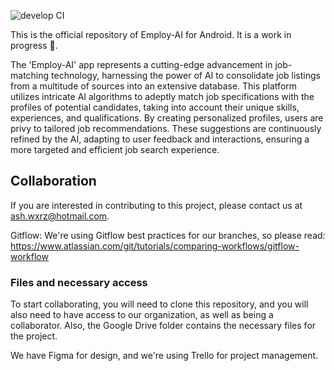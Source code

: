 ![develop CI](https://github.com/Employ-AI/android/actions/workflows/ci.yaml/badge.svg)

This is the official repository of Employ-AI for Android. It is a work in progress 🚧.

The 'Employ-AI' app represents a cutting-edge advancement in job-matching technology, harnessing the
power of AI to consolidate job listings from a multitude of sources into an extensive database. This
platform utilizes intricate AI algorithms to adeptly match job specifications with the profiles of
potential candidates, taking into account their unique skills, experiences, and qualifications. By
creating personalized profiles, users are privy to tailored job recommendations. These suggestions
are continuously refined by the AI, adapting to user feedback and interactions, ensuring a more
targeted and efficient job search experience.

## Collaboration

If you are interested in contributing to this project, please contact us
at [ash.wxrz@hotmail.com](mailto:ash.wxrz@hotmail.com).

Gitflow: We're using Gitflow best practices for our branches, so please read: https://www.atlassian.com/git/tutorials/comparing-workflows/gitflow-workflow

### Files and necessary access

To start collaborating, you will need to clone this repository, and you will also need to have
access to our organization, as well as being a collaborator. Also, the Google Drive folder contains
the necessary files for the project.

We have Figma for design, and we're using Trello for project management.

